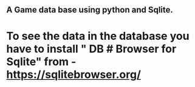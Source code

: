 ## A Game data base using python and Sqlite.

# To see the data in the database you have to install " DB # Browser for Sqlite" from - https://sqlitebrowser.org/

